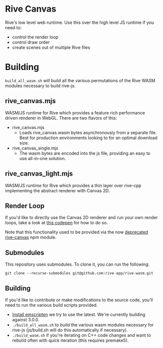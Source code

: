 # Rive Canvas
Rive's low level web runtime. Use this over the high level JS runtime if you need to:
- control the render loop
- control draw order
- create scenes out of multiple Rive files

# Building
```build_all_wasm.sh``` will build all the various permutations of the Rive WASM modules necessary to build rive-js.

## rive_canvas.mjs
WASM/JS runtime for Rive which provides a feature rich performance driven renderer in WebGL. There are two flavors of this:
- rive_canvas.mjs
    - Loads rive_canvas.wasm bytes asynchronously from a separate file. Best for production environments looking to for an optimal download size.
- rive_canvas_single.mjs
    - The wasm bytes are encoded into the js file, providing an easy to use all-in-one solution.

## rive_canvas_light.mjs
WASM/JS runtime for Rive which provides a thin layer over rive-cpp implementing the abstract renderer with Canvas 2D.

## Render Loop
If you'd like to directly use the Canvas 2D renderer and run your own render loops, take a look at [this codepen](https://codepen.io/cirrus82/pen/eYvqWVq) for how to do so.

Note that this functionality used to be provided via the now [deprecated rive-canvas](https://www.npmjs.com/package/rive-canvas) npm module.

## Submodules

This repository uses submodules. To clone it, you can run the following:

`git clone --recurse-submodules git@github.com:rive-app/rive-wasm.git`

## Building
If you'd like to contribute or make modifications to the source code, you'll need to run the various build scripts provided.

- [Install emscripten](https://emscripten.org/docs/getting_started/downloads.html) we try to use the latest. We're currently building against 3.0.0.
- ```./build_all_wasm.sh``` to build the various wasm modules necessary for rive-js (js/build.sh will do this automatically if necessary).
- ```./build_wasm.sh``` if you're iterating on C++ code changes and want to rebuild often with quick iteration (this requires premake5).